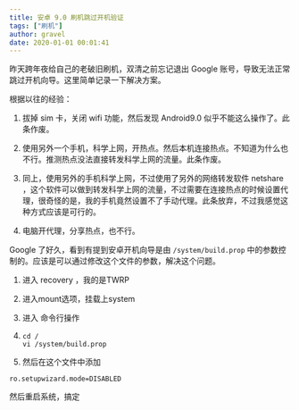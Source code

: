 ```yaml
---
title: 安卓 9.0 刷机跳过开机验证
tags: ["刷机"]
author: gravel
date: 2020-01-01 00:01:41 
---
```


昨天跨年夜给自己的老破旧刷机，双清之前忘记退出 Google 账号，导致无法正常跳过开机向导。这里简单记录一下解决方案。

<!--more-->

根据以往的经验：

1. 拔掉 sim 卡，关闭 wifi 功能，然后发现 Android9.0 似乎不能这么操作了。此条作废。 

2. 使用另外一个手机，科学上网，开热点。然后本机连接热点。不知道为什么也不行。推测热点没法直接转发科学上网的流量。此条作废。
3. 同上，使用另外的手机科学上网，不过使用了另外的网络转发软件 netshare ，这个软件可以做到转发科学上网的流量，不过需要在连接热点的时候设置代理，很奇怪的是，我的手机竟然设置不了手动代理。此条放弃，不过我感觉这种方式应该是可行的。
4. 电脑开代理，分享热点，也不行。

Google 了好久，看到有提到安卓开机向导是由 `/system/build.prop` 中的参数控制的。应该是可以通过修改这个文件的参数，解决这个问题。

1. 进入 recovery ，我的是TWRP

2. 进入mount选项，挂载上system

3. 进入 命令行操作

4. ```
   cd /
   vi /system/build.prop
   ```

5. 然后在这个文件中添加

```
ro.setupwizard.mode=DISABLED
```

然后重启系统，搞定

